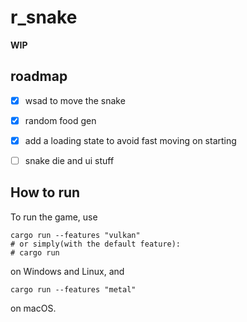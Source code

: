 # r_snake

**WIP**

## roadmap

* [x] wsad to move the snake
* [x] random food gen
* [x] add a loading state to avoid fast moving on starting
* [ ] snake die and ui stuff


## How to run

To run the game, use

```
cargo run --features "vulkan"
# or simply(with the default feature):
# cargo run
```

on Windows and Linux, and

```
cargo run --features "metal"
```

on macOS.